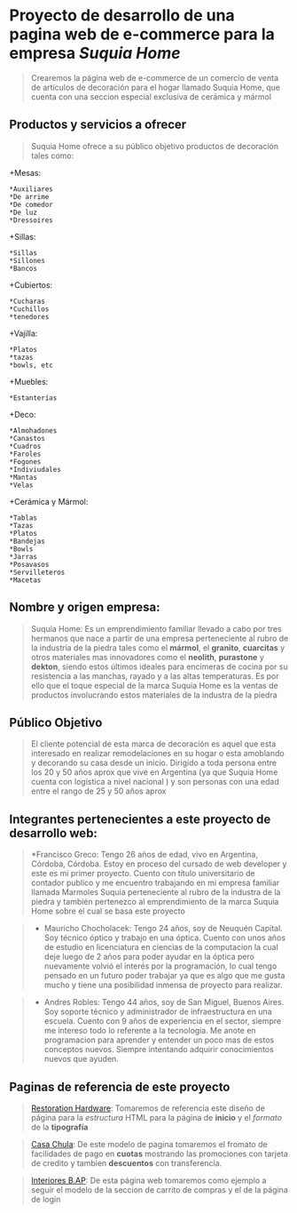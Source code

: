 # Proyecto de desarrollo de una pagina web de e-commerce para la empresa *Suquia Home*
> Crearemos la página web de e-commerce de un comercio de venta de artículos de decoración para el hogar llamado Suquia Home, que cuenta con una seccion especial exclusiva de cerámica y mármol
  
## Productos y servicios a ofrecer

>Suquia Home ofrece a su público objetivo productos de decoración tales como:

+Mesas:

    *Auxiliares
    *De arrime
    *De comedor
    *De luz
    *Dressoires

+Sillas:

    *Sillas
    *Sillones
    *Bancos

+Cubiertos:

    *Cucharas
    *Cuchillos
    *tenedores

+Vajilla:

    *Platos
    *tazas
    *bowls, etc
 
+Muebles:
    
    *Estanterías

+Deco:

    *Almohadones
    *Canastos
    *Cuadros
    *Faroles
    *Fogones
    *Indiviudales
    *Mantas
    *Velas 

+Cerámica y Mármol:

    *Tablas
    *Tazas
    *Platos
    *Bandejas
    *Bowls
    *Jarras
    *Posavasos
    *Servilleteros
    *Macetas


## Nombre y origen empresa: 
> Suquia Home: Es un emprendimiento familiar llevado a cabo por tres hermanos que nace a partir de una empresa perteneciente al rubro de la industria de la piedra tales como el **mármol**, el **granito**, **cuarcitas** y otros materiales mas innovadores como el **neolith**, **purastone** y **dekton**, siendo estos últimos ideales para encimeras de cocina por su resistencia a las manchas, rayado y a las altas temperaturas. Es por ello que el toque especial de la marca Suquia Home es la ventas de productos involucrando estos materiales de la industra de la piedra


## Público Objetivo

>El cliente potencial de esta marca de decoración es aquel que esta interesado en realizar remodelaciones en su hogar o esta amoblando y decorando su casa desde un inicio. Dirigido a toda persona entre los 20 y 50 años aprox que vive en Argentina (ya que Suquia Home cuenta con logística a nivel nacional ) y son personas con una edad entre el rango de 25 y 50 años aprox


## Integrantes pertenecientes a este proyecto de desarrollo web:

>*Francisco Greco: Tengo 26 años de edad, vivo en Argentina, Córdoba, Córdoba. Estoy en proceso del cursado de web developer y este es mi primer proyecto.  Cuento con título universitario de contador publico y me encuentro trabajando en mi empresa familiar llamada Marmoles Suquia perteneciente al rubro de la industra de la piedra y también pertenezco al emprendimiento de la marca Suquia Home sobre el cual se basa este proyecto

>* Mauricho Chocholacek: Tengo 24 años, soy de Neuquén Capital. Soy técnico óptico y trabajo en una óptica. Cuento con unos años de estudio en licenciatura en ciencias de la computacion la cual deje luego de 2 años para poder ayudar en la óptica pero nuevamente volvió el interés por la programación, lo cual tengo pensado en un futuro poder trabajar ya que es algo que me gusta mucho y tiene una posibilidad inmensa de proyecto para realizar.

>* Andres Robles: Tengo 44 años, soy de San Miguel, Buenos Aires. Soy soporte técnico y administrador de infraestructura en una escuela. Cuento con 9 años de experiencia en el sector, siempre me intereso todo lo referente a la tecnologia. Me anote en programacion para aprender y entender un poco mas de estos conceptos nuevos. Siempre intentando adquirir conocimientos nuevos que ayuden.


## Paginas de referencia de este proyecto
> [Restoration Hardware](https://rh.com/): Tomaremos de referencia este diseño de página para la *estructura* HTML para la página de **inicio** y el *formato* de la **tipografía**

> [Casa Chula](http://www.casachula.com.ar/): De este modelo de pagina tomaremos el fromato de facilidades de pago en **cuotas** mostrando las promociones con tarjeta de credito y tambien **descuentos** con transferencia.

> [Interiores B.AP](https://interioresbap.mitiendanube.com/comprar/): De esta página web tomaremos como ejemplo a seguir el modelo de la seccion de carrito de compras y el de la página de login



